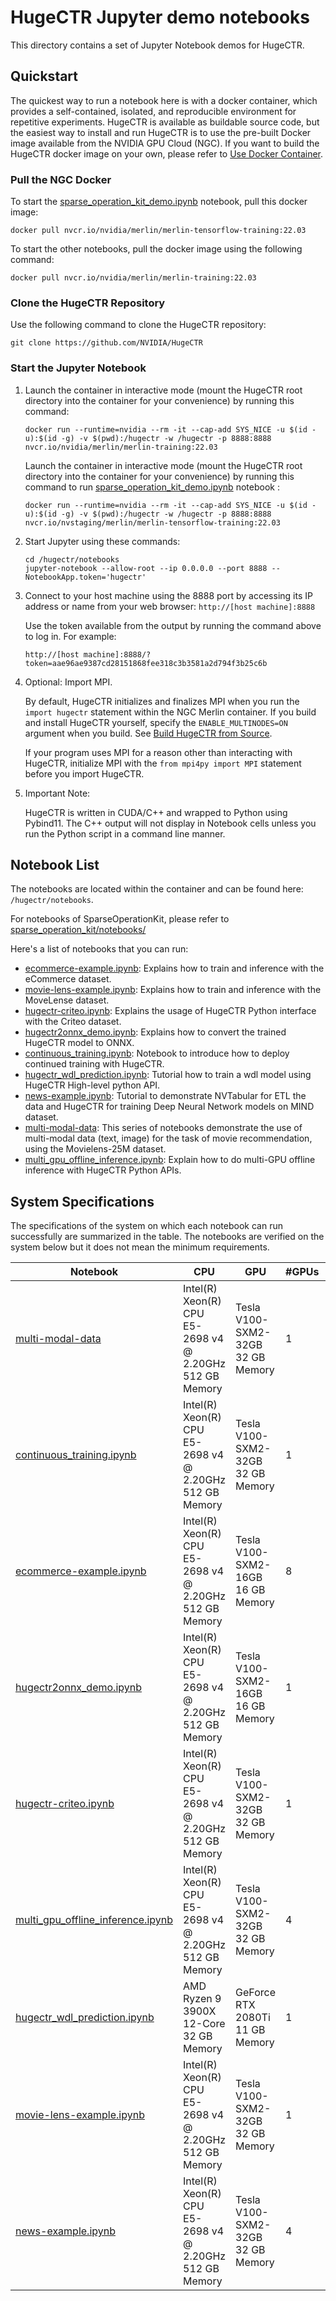 # HugeCTR Jupyter demo notebooks
This directory contains a set of Jupyter Notebook demos for HugeCTR.

## Quickstart
The quickest way to run a notebook here is with a docker container, which provides a self-contained, isolated, and reproducible environment for repetitive experiments. HugeCTR is available as buildable source code, but the easiest way to install and run HugeCTR is to use the pre-built Docker image available from the NVIDIA GPU Cloud (NGC). If you want to build the HugeCTR docker image on your own, please refer to [Use Docker Container](../docs/mainpage.md#use-docker-container).

### Pull the NGC Docker
To start the [sparse_operation_kit_demo.ipynb](../sparse_operation_kit/notebooks/sparse_operation_kit_demo.ipynb) notebook, pull this docker image:
```
docker pull nvcr.io/nvidia/merlin/merlin-tensorflow-training:22.03
```

To start the other notebooks, pull the docker image using the following command:
```
docker pull nvcr.io/nvidia/merlin/merlin-training:22.03
```

### Clone the HugeCTR Repository
Use the following command to clone the HugeCTR repository:
```
git clone https://github.com/NVIDIA/HugeCTR
```

### Start the Jupyter Notebook

1. Launch the container in interactive mode (mount the HugeCTR root directory into the container for your convenience) by running this command: 
   ```
   docker run --runtime=nvidia --rm -it --cap-add SYS_NICE -u $(id -u):$(id -g) -v $(pwd):/hugectr -w /hugectr -p 8888:8888 nvcr.io/nvidia/merlin/merlin-training:22.03
   ```  
   Launch the container in interactive mode (mount the HugeCTR root directory into the container for your convenience) by running this command to run [sparse_operation_kit_demo.ipynb](../sparse_operation_kit/notebooks/sparse_operation_kit_demo.ipynb) notebook : 
   ```
   docker run --runtime=nvidia --rm -it --cap-add SYS_NICE -u $(id -u):$(id -g) -v $(pwd):/hugectr -w /hugectr -p 8888:8888 nvcr.io/nvstaging/merlin/merlin-tensorflow-training:22.03
   ```

2. Start Jupyter using these commands: 
   ```
   cd /hugectr/notebooks
   jupyter-notebook --allow-root --ip 0.0.0.0 --port 8888 --NotebookApp.token='hugectr'
   ```

3. Connect to your host machine using the 8888 port by accessing its IP address or name from your web browser: `http://[host machine]:8888`

   Use the token available from the output by running the command above to log in. For example:

   `http://[host machine]:8888/?token=aae96ae9387cd28151868fee318c3b3581a2d794f3b25c6b`

4. Optional: Import MPI.

   By default, HugeCTR initializes and finalizes MPI when you run the `import hugectr` statement within the NGC Merlin container.
   If you build and install HugeCTR yourself, specify the `ENABLE_MULTINODES=ON` argument when you build.
   See [Build HugeCTR from Source](../docs/hugectr_contributor_guide.md#build-hugectr-from-source).

   If your program uses MPI for a reason other than interacting with HugeCTR, initialize MPI with the `from mpi4py import MPI` statement before you import HugeCTR.
   
5. Important Note:

   HugeCTR is written in CUDA/C++ and wrapped to Python using Pybind11. The C++ output will not display in Notebook cells unless you run the Python script in a command line manner.



## Notebook List
The notebooks are located within the container and can be found here: `/hugectr/notebooks`.

For notebooks of SparseOperationKit, please refer to [sparse_operation_kit/notebooks/](../sparse_operation_kit/notebooks/ReadMe.md)

Here's a list of notebooks that you can run:
- [ecommerce-example.ipynb](ecommerce-example.ipynb): Explains how to train and inference with the eCommerce dataset.
- [movie-lens-example.ipynb](movie-lens-example.ipynb): Explains how to train and inference with the MoveLense dataset.
- [hugectr-criteo.ipynb](hugectr_criteo.ipynb): Explains the usage of HugeCTR Python interface with the Criteo dataset.
- [hugectr2onnx_demo.ipynb](hugectr2onnx_demo.ipynb): Explains how to convert the trained HugeCTR model to ONNX.
- [continuous_training.ipynb](continuous_training.ipynb): Notebook to introduce how to deploy continued training with HugeCTR.
- [hugectr_wdl_prediction.ipynb](hugectr_wdl_prediction.ipynb): Tutorial how to train a wdl model using HugeCTR High-level python API.
- [news-example.ipynb](news-example.ipynb): Tutorial to demonstrate NVTabular for ETL the data and HugeCTR for training Deep Neural Network models on MIND dataset.
- [multi-modal-data](multi-modal-data): This series of notebooks demonstrate the use of multi-modal data (text, image) for the task of movie recommendation, using the Movielens-25M dataset.
- [multi_gpu_offline_inference.ipynb](multi_gpu_offline_inference.ipynb): Explain how to do multi-GPU offline inference with HugeCTR Python APIs.

## System Specifications
The specifications of the system on which each notebook can run successfully are summarized in the table. The notebooks are verified on the system below but it does not mean the minimum requirements.

| Notebook                                                               | CPU                                                          | GPU                              | #GPUs | Author         |
| ---------------------------------------------------------------------- | ------------------------------------------------------------ | -------------------------------- | ----- | -------------- |
| [multi-modal-data](multi-modal-data)                                   | Intel(R) Xeon(R) CPU E5-2698 v4 @ 2.20GHz<br />512 GB Memory | Tesla V100-SXM2-32GB<br />32 GB Memory | 1     | Vinh Nguyen    |
| [continuous_training.ipynb](continuous_training.ipynb)                 | Intel(R) Xeon(R) CPU E5-2698 v4 @ 2.20GHz<br />512 GB Memory | Tesla V100-SXM2-32GB<br />32 GB Memory | 1     | Xiaolei Shi    |
| [ecommerce-example.ipynb](ecommerce-example.ipynb)                     | Intel(R) Xeon(R) CPU E5-2698 v4 @ 2.20GHz<br />512 GB Memory | Tesla V100-SXM2-16GB<br />16 GB Memory | 8     | Vinh Nguyen    |
| [hugectr2onnx_demo.ipynb](hugectr2onnx_demo.ipynb)                     | Intel(R) Xeon(R) CPU E5-2698 v4 @ 2.20GHz<br />512 GB Memory | Tesla V100-SXM2-16GB<br />16 GB Memory | 1     | Kingsley Liu   |
| [hugectr-criteo.ipynb](hugectr_criteo.ipynb)                           | Intel(R) Xeon(R) CPU E5-2698 v4 @ 2.20GHz<br />512 GB Memory | Tesla V100-SXM2-32GB<br />32 GB Memory | 1     | Kingsley Liu   |
| [multi_gpu_offline_inference.ipynb](multi_gpu_offline_inference.ipynb) | Intel(R) Xeon(R) CPU E5-2698 v4 @ 2.20GHz<br />512 GB Memory | Tesla V100-SXM2-32GB<br />32 GB Memory | 4     | Kingsley Liu   |
| [hugectr_wdl_prediction.ipynb](hugectr_wdl_prediction.ipynb)           | AMD Ryzen 9 3900X 12-Core <br />32 GB Memory                 | GeForce RTX 2080Ti<br />11 GB Memory   | 1       | Yingcan Wei    |
| [movie-lens-example.ipynb](movie-lens-example.ipynb)                   | Intel(R) Xeon(R) CPU E5-2698 v4 @ 2.20GHz<br />512 GB Memory | Tesla V100-SXM2-32GB<br />32 GB Memory | 1     | Vinh Nguyen    |
| [news-example.ipynb](news-example.ipynb)                               | Intel(R) Xeon(R) CPU E5-2698 v4 @ 2.20GHz<br />512 GB Memory | Tesla V100-SXM2-32GB<br />32 GB Memory | 4     | Ashish Sardana |
